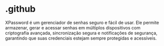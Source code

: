 # .github
XPassword é um gerenciador de senhas seguro e fácil de usar. Ele permite armazenar, gerar e acessar senhas em múltiplos dispositivos com criptografia avançada, sincronização segura e notificações de segurança, garantindo que suas credenciais estejam sempre protegidas e acessíveis.
